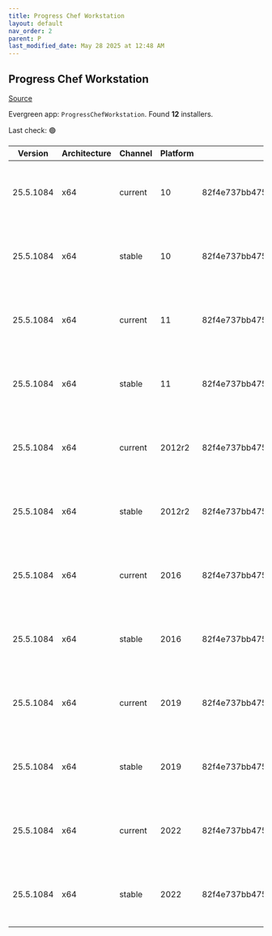 ```yaml
---
title: Progress Chef Workstation
layout: default
nav_order: 2
parent: P
last_modified_date: May 28 2025 at 12:48 AM
---
```


## Progress Chef Workstation

[Source](https://www.chef.io/products/chef-workstation)

Evergreen app: `ProgressChefWorkstation`. Found **12** installers.

Last check: 🟢

| Version   | Architecture | Channel | Platform | Sha256                                                           | URI                                                                                                                                                                                                                                            |
| --------- | ------------ | ------- | -------- | ---------------------------------------------------------------- | ---------------------------------------------------------------------------------------------------------------------------------------------------------------------------------------------------------------------------------------------- |
| 25.5.1084 | x64          | current | 10       | 82f4e737bb475b190ff8dcbce1191fbe228991f65b481275550a97ca32056dc9 | [https://packages.chef.io/files/current/chef-workstation/25.5.1084/windows/8/chef-workstation-25.5.1084-1-x64.msi](https://packages.chef.io/files/current/chef-workstation/25.5.1084/windows/8/chef-workstation-25.5.1084-1-x64.msi)           |
| 25.5.1084 | x64          | stable  | 10       | 82f4e737bb475b190ff8dcbce1191fbe228991f65b481275550a97ca32056dc9 | [https://packages.chef.io/files/stable/chef-workstation/25.5.1084/windows/8/chef-workstation-25.5.1084-1-x64.msi](https://packages.chef.io/files/stable/chef-workstation/25.5.1084/windows/8/chef-workstation-25.5.1084-1-x64.msi)             |
| 25.5.1084 | x64          | current | 11       | 82f4e737bb475b190ff8dcbce1191fbe228991f65b481275550a97ca32056dc9 | [https://packages.chef.io/files/current/chef-workstation/25.5.1084/windows/8/chef-workstation-25.5.1084-1-x64.msi](https://packages.chef.io/files/current/chef-workstation/25.5.1084/windows/8/chef-workstation-25.5.1084-1-x64.msi)           |
| 25.5.1084 | x64          | stable  | 11       | 82f4e737bb475b190ff8dcbce1191fbe228991f65b481275550a97ca32056dc9 | [https://packages.chef.io/files/stable/chef-workstation/25.5.1084/windows/11/chef-workstation-25.5.1084-1-x64.msi](https://packages.chef.io/files/stable/chef-workstation/25.5.1084/windows/11/chef-workstation-25.5.1084-1-x64.msi)           |
| 25.5.1084 | x64          | current | 2012r2   | 82f4e737bb475b190ff8dcbce1191fbe228991f65b481275550a97ca32056dc9 | [https://packages.chef.io/files/current/chef-workstation/25.5.1084/windows/2012r2/chef-workstation-25.5.1084-1-x64.msi](https://packages.chef.io/files/current/chef-workstation/25.5.1084/windows/2012r2/chef-workstation-25.5.1084-1-x64.msi) |
| 25.5.1084 | x64          | stable  | 2012r2   | 82f4e737bb475b190ff8dcbce1191fbe228991f65b481275550a97ca32056dc9 | [https://packages.chef.io/files/stable/chef-workstation/25.5.1084/windows/11/chef-workstation-25.5.1084-1-x64.msi](https://packages.chef.io/files/stable/chef-workstation/25.5.1084/windows/11/chef-workstation-25.5.1084-1-x64.msi)           |
| 25.5.1084 | x64          | current | 2016     | 82f4e737bb475b190ff8dcbce1191fbe228991f65b481275550a97ca32056dc9 | [https://packages.chef.io/files/current/chef-workstation/25.5.1084/windows/8/chef-workstation-25.5.1084-1-x64.msi](https://packages.chef.io/files/current/chef-workstation/25.5.1084/windows/8/chef-workstation-25.5.1084-1-x64.msi)           |
| 25.5.1084 | x64          | stable  | 2016     | 82f4e737bb475b190ff8dcbce1191fbe228991f65b481275550a97ca32056dc9 | [https://packages.chef.io/files/stable/chef-workstation/25.5.1084/windows/11/chef-workstation-25.5.1084-1-x64.msi](https://packages.chef.io/files/stable/chef-workstation/25.5.1084/windows/11/chef-workstation-25.5.1084-1-x64.msi)           |
| 25.5.1084 | x64          | current | 2019     | 82f4e737bb475b190ff8dcbce1191fbe228991f65b481275550a97ca32056dc9 | [https://packages.chef.io/files/current/chef-workstation/25.5.1084/windows/8/chef-workstation-25.5.1084-1-x64.msi](https://packages.chef.io/files/current/chef-workstation/25.5.1084/windows/8/chef-workstation-25.5.1084-1-x64.msi)           |
| 25.5.1084 | x64          | stable  | 2019     | 82f4e737bb475b190ff8dcbce1191fbe228991f65b481275550a97ca32056dc9 | [https://packages.chef.io/files/stable/chef-workstation/25.5.1084/windows/11/chef-workstation-25.5.1084-1-x64.msi](https://packages.chef.io/files/stable/chef-workstation/25.5.1084/windows/11/chef-workstation-25.5.1084-1-x64.msi)           |
| 25.5.1084 | x64          | current | 2022     | 82f4e737bb475b190ff8dcbce1191fbe228991f65b481275550a97ca32056dc9 | [https://packages.chef.io/files/current/chef-workstation/25.5.1084/windows/8/chef-workstation-25.5.1084-1-x64.msi](https://packages.chef.io/files/current/chef-workstation/25.5.1084/windows/8/chef-workstation-25.5.1084-1-x64.msi)           |
| 25.5.1084 | x64          | stable  | 2022     | 82f4e737bb475b190ff8dcbce1191fbe228991f65b481275550a97ca32056dc9 | [https://packages.chef.io/files/stable/chef-workstation/25.5.1084/windows/2022/chef-workstation-25.5.1084-1-x64.msi](https://packages.chef.io/files/stable/chef-workstation/25.5.1084/windows/2022/chef-workstation-25.5.1084-1-x64.msi)       |
